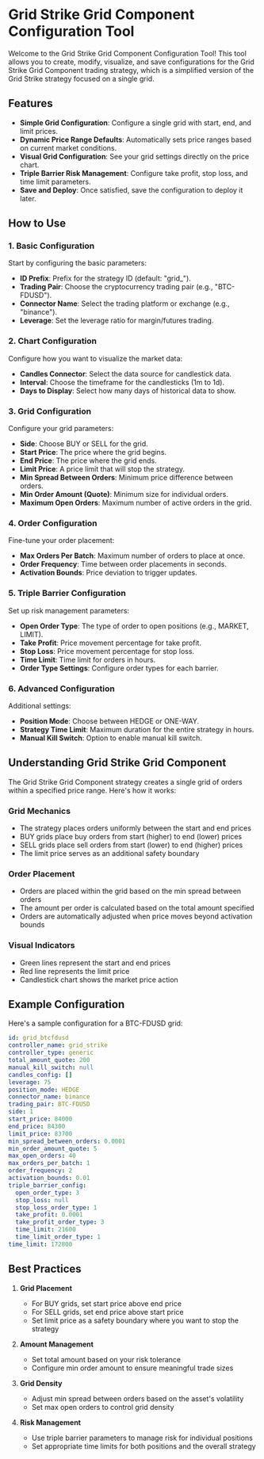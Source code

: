 # Grid Strike Grid Component Configuration Tool

Welcome to the Grid Strike Grid Component Configuration Tool! This tool allows you to create, modify, visualize, and save configurations for the Grid Strike Grid Component trading strategy, which is a simplified version of the Grid Strike strategy focused on a single grid.

## Features

- **Simple Grid Configuration**: Configure a single grid with start, end, and limit prices.
- **Dynamic Price Range Defaults**: Automatically sets price ranges based on current market conditions.
- **Visual Grid Configuration**: See your grid settings directly on the price chart.
- **Triple Barrier Risk Management**: Configure take profit, stop loss, and time limit parameters.
- **Save and Deploy**: Once satisfied, save the configuration to deploy it later.

## How to Use

### 1. Basic Configuration

Start by configuring the basic parameters:
- **ID Prefix**: Prefix for the strategy ID (default: "grid_").
- **Trading Pair**: Choose the cryptocurrency trading pair (e.g., "BTC-FDUSD").
- **Connector Name**: Select the trading platform or exchange (e.g., "binance").
- **Leverage**: Set the leverage ratio for margin/futures trading.

### 2. Chart Configuration

Configure how you want to visualize the market data:
- **Candles Connector**: Select the data source for candlestick data.
- **Interval**: Choose the timeframe for the candlesticks (1m to 1d).
- **Days to Display**: Select how many days of historical data to show.

### 3. Grid Configuration

Configure your grid parameters:
- **Side**: Choose BUY or SELL for the grid.
- **Start Price**: The price where the grid begins.
- **End Price**: The price where the grid ends.
- **Limit Price**: A price limit that will stop the strategy.
- **Min Spread Between Orders**: Minimum price difference between orders.
- **Min Order Amount (Quote)**: Minimum size for individual orders.
- **Maximum Open Orders**: Maximum number of active orders in the grid.

### 4. Order Configuration

Fine-tune your order placement:
- **Max Orders Per Batch**: Maximum number of orders to place at once.
- **Order Frequency**: Time between order placements in seconds.
- **Activation Bounds**: Price deviation to trigger updates.

### 5. Triple Barrier Configuration

Set up risk management parameters:
- **Open Order Type**: The type of order to open positions (e.g., MARKET, LIMIT).
- **Take Profit**: Price movement percentage for take profit.
- **Stop Loss**: Price movement percentage for stop loss.
- **Time Limit**: Time limit for orders in hours.
- **Order Type Settings**: Configure order types for each barrier.

### 6. Advanced Configuration

Additional settings:
- **Position Mode**: Choose between HEDGE or ONE-WAY.
- **Strategy Time Limit**: Maximum duration for the entire strategy in hours.
- **Manual Kill Switch**: Option to enable manual kill switch.

## Understanding Grid Strike Grid Component

The Grid Strike Grid Component strategy creates a single grid of orders within a specified price range. Here's how it works:

### Grid Mechanics
- The strategy places orders uniformly between the start and end prices
- BUY grids place buy orders from start (higher) to end (lower) prices
- SELL grids place sell orders from start (lower) to end (higher) prices
- The limit price serves as an additional safety boundary

### Order Placement
- Orders are placed within the grid based on the min spread between orders
- The amount per order is calculated based on the total amount specified
- Orders are automatically adjusted when price moves beyond activation bounds

### Visual Indicators
- Green lines represent the start and end prices
- Red line represents the limit price
- Candlestick chart shows the market price action

## Example Configuration

Here's a sample configuration for a BTC-FDUSD grid:

```yaml
id: grid_btcfdusd
controller_name: grid_strike
controller_type: generic
total_amount_quote: 200
manual_kill_switch: null
candles_config: []
leverage: 75
position_mode: HEDGE
connector_name: binance
trading_pair: BTC-FDUSD
side: 1
start_price: 84000
end_price: 84300
limit_price: 83700
min_spread_between_orders: 0.0001
min_order_amount_quote: 5
max_open_orders: 40
max_orders_per_batch: 1
order_frequency: 2
activation_bounds: 0.01
triple_barrier_config:
  open_order_type: 3
  stop_loss: null
  stop_loss_order_type: 1
  take_profit: 0.0001
  take_profit_order_type: 3
  time_limit: 21600
  time_limit_order_type: 1
time_limit: 172800
```

## Best Practices

1. **Grid Placement**
   - For BUY grids, set start price above end price
   - For SELL grids, set end price above start price
   - Set limit price as a safety boundary where you want to stop the strategy

2. **Amount Management**
   - Set total amount based on your risk tolerance
   - Configure min order amount to ensure meaningful trade sizes

3. **Grid Density**
   - Adjust min spread between orders based on the asset's volatility
   - Set max open orders to control grid density

4. **Risk Management**
   - Use triple barrier parameters to manage risk for individual positions
   - Set appropriate time limits for both positions and the overall strategy 
